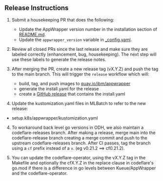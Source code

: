 ## Release Instructions

1. Submit a housekeeping PR that does the following:
   + Update the AppWrapper version number in the installation section of [README.md](../README.md#Installation).
   + Update the `appwrapper_version` variable in [_config.yaml](../site/_config.yaml).

2. Review all closed PRs since the last release and make sure they are labeled
   correctly (enhancement, bug, housekeeping).  The next step will use these labels
   to generate the release notes.

3. After merging the PR, create a new release tag (vX.Y.Z) and push the
tag to the main branch.  This will trigger the `release` workflow which
will:
   + build, tag, and push images to [quay.io/ibm/appwrapper](https://quay.io/repository/ibm/appwrapper)
   + generate the install.yaml for the release
   + create a [GitHub release](https://github.com/project-codeflare/appwrapper/releases) that contains the install.yaml

4. Update the kustomization.yaml files in MLBatch to refer to the new release:
  + setup.k8s/appwrapper/kustomization.yaml

4. To workaround back level go versions in ODH, we also maintain a
   codeflare-releases branch.  After making a release, merge main
   into the codeflare-release branch creating a merge commit and
   push to the upstream codeflare-releases branch. After CI passes,
   tag the branch using a `cf` prefix instead of a `v`. (eg v0.21.2 ==> cf0.21.2).

5. You can update the codeflare-operator, using the vX.Y.Z tag in the Makefile
   and optionally the cfX.Y.Z in the replace clause in codeflare's go.mod if there
   is a difference in go levels between Kueue/AppWrapper and the codeflare-operator.
